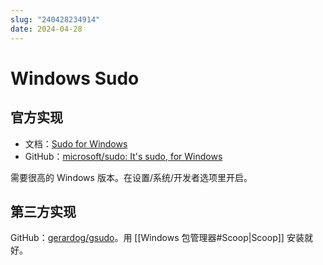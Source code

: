 ```yaml
---
slug: "240428234914"
date: 2024-04-28
---
```


# Windows Sudo

## 官方实现

- 文档：[Sudo for Windows](https://learn.microsoft.com/zh-cn/windows/sudo/)
- GitHub：[microsoft/sudo: It's sudo, for Windows](https://github.com/microsoft/sudo)

需要很高的 Windows 版本。在设置/系统/开发者选项里开启。

## 第三方实现

GitHub：[gerardog/gsudo](https://github.com/gerardog/gsudo)。用 [[Windows 包管理器#Scoop|Scoop]] 安装就好。
